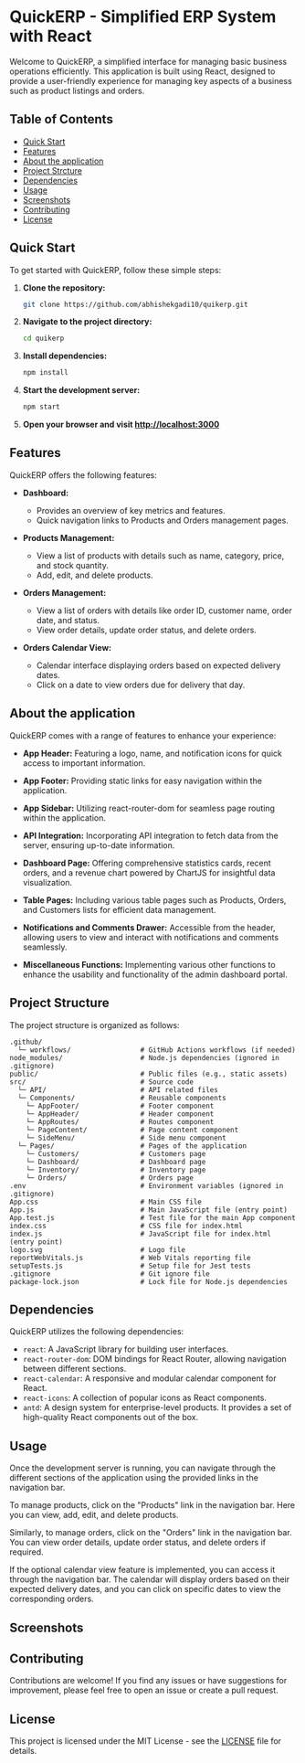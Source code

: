 # QuickERP - Simplified ERP System with React

Welcome to QuickERP, a simplified interface for managing basic business operations efficiently. This application is built using React, designed to provide a user-friendly experience for managing key aspects of a business such as product listings and orders. 


## Table of Contents

- [Quick Start](#quick-start)
- [Features](#features)
- [About the application](#about-the-application)
- [Project Strcture](#project-structure)
- [Dependencies](#dependencies)
- [Usage](#usage)
- [Screenshots](#screenshots)
- [Contributing](#contributing)
- [License](#license)

## Quick Start

To get started with QuickERP, follow these simple steps:

1. **Clone the repository:**

   ```bash
   git clone https://github.com/abhishekgadi10/quikerp.git
   ```

2. **Navigate to the project directory:**

   ```bash
   cd quikerp
   ```

3. **Install dependencies:**

   ```bash
   npm install
   ```

4. **Start the development server:**

   ```bash
   npm start
   ```

5. **Open your browser and visit [http://localhost:3000](http://localhost:3000)**

## Features

QuickERP offers the following features:

- **Dashboard:**
  - Provides an overview of key metrics and features.
  - Quick navigation links to Products and Orders management pages.

- **Products Management:**
  - View a list of products with details such as name, category, price, and stock quantity.
  - Add, edit, and delete products.

- **Orders Management:**
  - View a list of orders with details like order ID, customer name, order date, and status.
  - View order details, update order status, and delete orders.

- **Orders Calendar View:**
  - Calendar interface displaying orders based on expected delivery dates.
  - Click on a date to view orders due for delivery that day.

## About the application

QuickERP comes with a range of features to enhance your experience:

- **App Header:** Featuring a logo, name, and notification icons for quick access to important information.

- **App Footer:** Providing static links for easy navigation within the application.

- **App Sidebar:** Utilizing react-router-dom for seamless page routing within the application.

- **API Integration:** Incorporating API integration to fetch data from the server, ensuring up-to-date information.

- **Dashboard Page:** Offering comprehensive statistics cards, recent orders, and a revenue chart powered by ChartJS for insightful data visualization.

- **Table Pages:** Including various table pages such as Products, Orders, and Customers lists for efficient data management.

- **Notifications and Comments Drawer:** Accessible from the header, allowing users to view and interact with notifications and comments seamlessly.

- **Miscellaneous Functions:** Implementing various other functions to enhance the usability and functionality of the admin dashboard portal.


## Project Structure

The project structure is organized as follows:

```
.github/
  └─ workflows/                 # GitHub Actions workflows (if needed)
node_modules/                   # Node.js dependencies (ignored in .gitignore)
public/                         # Public files (e.g., static assets)
src/                            # Source code
  └─ API/                       # API related files
  └─ Components/                # Reusable components
    └─ AppFooter/               # Footer component
    └─ AppHeader/               # Header component
    └─ AppRoutes/               # Routes component
    └─ PageContent/             # Page content component
    └─ SideMenu/                # Side menu component
  └─ Pages/                     # Pages of the application
    └─ Customers/               # Customers page
    └─ Dashboard/               # Dashboard page
    └─ Inventory/               # Inventory page
    └─ Orders/                  # Orders page
.env                            # Environment variables (ignored in .gitignore)
App.css                         # Main CSS file
App.js                          # Main JavaScript file (entry point)
App.test.js                     # Test file for the main App component
index.css                       # CSS file for index.html
index.js                        # JavaScript file for index.html (entry point)
logo.svg                        # Logo file
reportWebVitals.js              # Web Vitals reporting file
setupTests.js                   # Setup file for Jest tests
.gitignore                      # Git ignore file
package-lock.json               # Lock file for Node.js dependencies

```

## Dependencies

QuickERP utilizes the following dependencies:

- `react`: A JavaScript library for building user interfaces.
- `react-router-dom`: DOM bindings for React Router, allowing navigation between different sections.
- `react-calendar`: A responsive and modular calendar component for React.
- `react-icons`: A collection of popular icons as React components.
- `antd`: A design system for enterprise-level products. It provides a set of high-quality React components out of the box.

## Usage

Once the development server is running, you can navigate through the different sections of the application using the provided links in the navigation bar.

To manage products, click on the "Products" link in the navigation bar. Here you can view, add, edit, and delete products.

Similarly, to manage orders, click on the "Orders" link in the navigation bar. You can view order details, update order status, and delete orders if required.

If the optional calendar view feature is implemented, you can access it through the navigation bar. The calendar will display orders based on their expected delivery dates, and you can click on specific dates to view the corresponding orders.

## Screenshots


## Contributing

Contributions are welcome! If you find any issues or have suggestions for improvement, please feel free to open an issue or create a pull request.

## License

This project is licensed under the MIT License - see the [LICENSE](LICENSE) file for details.
